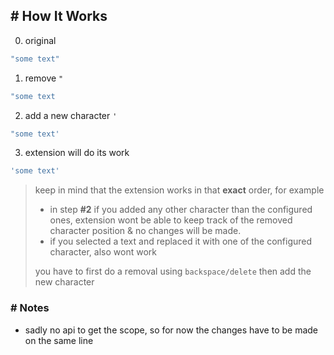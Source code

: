 ## # How It Works

0. original

```js
"some text"
```

1. remove `"`

```js
"some text
```

2. add a new character `'`

```js
"some text'
```

3. extension will do its work

```js
'some text'
```

> keep in mind that the extension works in that **exact** order, for example
>
> - in step **#2** if you added any other character than the configured ones, extension wont be able to keep track of the removed character position & no changes will be made.
> - if you selected a text and replaced it with one of the configured character, also wont work
>
> you have to first do a removal using `backspace/delete` then add the new character

### # Notes

- sadly no api to get the scope, so for now the changes have to be made on the same line
